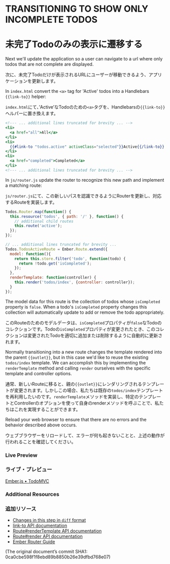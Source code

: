 # TRANSITIONING TO SHOW ONLY INCOMPLETE TODOS
# 未完了Todoのみの表示に遷移する

Next we'll update the application so a user can navigate to a url where only todos that are not complete are displayed.

次に、未完了Todoだけが表示されるURLにユーザーが移動できるよう、アプリケーションを更新します。

In `index.html` convert the `<a>` tag for 'Active' todos into a Handlebars `{{link-to}}` helper:

`index.html`にて、’Active’なTodoのための`<a>`タグを、Handlebarsの`{{link-to}}`ヘルパーに置き換えます。

```handlebars
<!--- ... additional lines truncated for brevity ... -->
<li>
  <a href="all">All</a>
</li>
<li>
  {{#link-to "todos.active" activeClass="selected"}}Active{{/link-to}}
</li>
<li>
  <a href="completed">Completed</a>
</li>
<!--- ... additional lines truncated for brevity ... -->
```

In `js/router.js` update the router to recognize this new path and implement a matching route:

`js/router.js`にて、この新しいパスを認識できるようにRouterを更新し、対応するRouteを実装します。

```javascript
Todos.Router.map(function() {
  this.resource('todos', { path: '/' }, function() {
    // additional child routes    
    this.route('active');
  });
});

// ... additional lines truncated for brevity ...
Todos.TodosActiveRoute = Ember.Route.extend({
  model: function(){
    return this.store.filter('todo', function(todo) {
      return !todo.get('isCompleted');
    });
  },
  renderTemplate: function(controller) {
    this.render('todos/index', {controller: controller});
  }
});
```

The model data for this route is the collection of todos whose `isCompleted` property is `false`. When a todo's `isCompleted` property changes this collection will automatically update to add or remove the todo appropriately.

このRouteのためのモデルデータは、`isCompleted`プロパティが`false`なTodoのコレクションです。Todoの`isCompleted`プロパティが変更されたとき、このコレクションは変更されたTodoを適切に追加または削除するように自動的に更新されます。

Normally transitioning into a new route changes the template rendered into the parent `{{outlet}}`, but in this case we'd like to reuse the existing `todos/index` template. We can accomplish this by implementing the `renderTemplate` method and calling `render` ourselves with the specific template and controller options.

通常、新しいRouteに移ると、親の`{{outlet}}`にレンダリングされるテンプレートが変更されます。しかしこの場合、私たちは既存の`todos/index`テンプレートを再利用したいのです。`renderTemplate`メソッドを実装し、特定のテンプレートとControllerのオプションを使って自身のrenderメソッドを呼ぶことで、私たちはこれを実現することができます。

Reload your web browser to ensure that there are no errors and the behavior described above occurs.

ウェブブラウザーをリロードして、エラーが何も起きないことと、上述の動作が行われることを確認してください。

### Live Preview
### ライブ・プレビュー
<a class="jsbin-embed" href="http://jsbin.com/arITiZu/1/embed?live">Ember.js • TodoMVC</a><script src="http://static.jsbin.com/js/embed.js"></script>

### Additional Resources
### 追加リソース

  * [Changes in this step in `diff` format](https://github.com/emberjs/quickstart-code-sample/commit/2a1d35293a52e40d0125f552a1a8b2c01f759313)
  * [link-to API documentation](/api/classes/Ember.Handlebars.helpers.html#method_link-to)
  * [Route#renderTemplate API documentation](/api/classes/Ember.Route.html#method_renderTemplate)
  * [Route#render API documentation](/api/classes/Ember.Route.html#method_render)
  * [Ember Router Guide](/guides/routing)

(The original document’s commit SHA1: 0ca0cbe598f1f8ebd89b8850b26e39dfbd768e07)